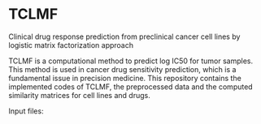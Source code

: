 # TCLMF
Clinical drug response prediction from preclinical cancer cell lines by logistic matrix factorization approach

TCLMF is a computational method to predict log IC50 for tumor samples. This method is used in cancer drug sensitivity prediction, which is a fundamental issue in precision medicine. This repository contains the implemented codes of TCLMF, the preprocessed data and the computed similarity matrices for cell lines and drugs.


Input files:

